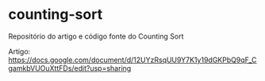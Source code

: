 # counting-sort
Repositório do artigo e código fonte do Counting Sort

Artigo: https://docs.google.com/document/d/12UYzRsqUU9Y7K1y19dGKPbQ9qF_CgamkbVUOuXttFDs/edit?usp=sharing
